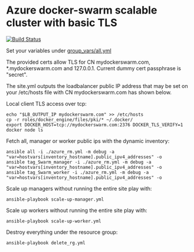 # Azure docker-swarm scalable cluster with basic TLS

[![Build Status](https://www.travis-ci.com/emanuelelevo/ansible-swarm-centos.svg?branch=main)](https://www.travis-ci.com/emanuelelevo/ansible-swarm-centos)

Set your variables under [group_vars/all.yml](https://github.com/emanuelelevo/ansible-swarm-centos/blob/main/group_vars/all.yml)

The provided certs allow TLS for CN mydockerswarm.com, *.mydockerswarm.com and 127.0.0.1. Current dummy cert passphrase is "secret".

The site.yml outputs the loadbalancer public IP address that may be set on your /etc/hosts file with CN mydockerswarm.com has shown below. 

Local client TLS access over tcp:
```
echo "$LB_OUTPUT_IP mydockerswarm.com" >> /etc/hosts 
cp -r roles/docker_engine/files/pki/* ~/.docker/
export DOCKER_HOST=tcp://mydockerswarm.com:2376 DOCKER_TLS_VERIFY=1
docker node ls
```
Fetch all, manager or worker public ips with the dynamic inventory:
```
ansible all -i ./azure_rm.yml -m debug -a "var=hostvars[inventory_hostname].public_ipv4_addresses" -o
ansible tag_Swarm_manager -i ./azure_rm.yml -m debug -a "var=hostvars[inventory_hostname].public_ipv4_addresses" -o
ansible tag_Swarm_worker -i ./azure_rm.yml -m debug -a "var=hostvars[inventory_hostname].public_ipv4_addresses" -o
```
Scale up managers without running the entire site play with:
```
ansible-playbook scale-up-manager.yml
```
Scale up workers without running the entire site play with:
```
ansible-playbook scale-up-worker.yml
```
Destroy everything under the resource group:
```
ansible-playbook delete_rg.yml
```

